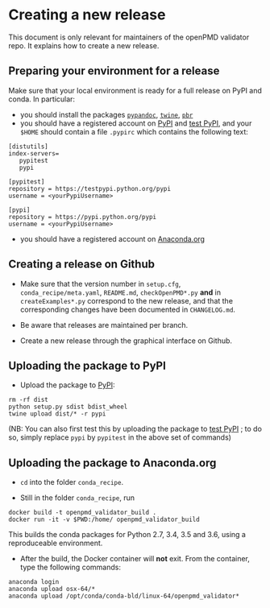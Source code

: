 # Creating a new release

This document is only relevant for maintainers of the openPMD validator repo.
It explains how to create a new release.

## Preparing your environment for a release

Make sure that your local environment is ready for a full release on
PyPI and conda. In particular:

- you should install the packages
[`pypandoc`](https://pypi.python.org/pypi/pypandoc/),
[`twine`](https://pypi.python.org/pypi/twine), [`pbr`](https://pypi.python.org/pypi/pbr)
- you should have a registered account on [PyPI](https://pypi.python.org/pypi) and [test PyPI](https://testpypi.python.org/pypi), and your `$HOME` should contain a file `.pypirc` which contains the following text:

 ```
[distutils]
index-servers=
    pypitest
    pypi

[pypitest]
repository = https://testpypi.python.org/pypi
username = <yourPypiUsername>

[pypi]
repository = https://pypi.python.org/pypi
username = <yourPypiUsername>
```

- you should have a registered account on [Anaconda.org](https://anaconda.org/)

## Creating a release on Github

- Make sure that the version number in `setup.cfg`, `conda_recipe/meta.yaml`,
  `README.md`, `checkOpenPMD*.py` **and** in `createExamples*.py` correspond to
  the new release, and that the corresponding changes have been documented in
  `CHANGELOG.md`.

- Be aware that releases are maintained per branch.

- Create a new release through the graphical interface on Github.

## Uploading the package to PyPI

- Upload the package to [PyPI](https://pypi.python.org/pypi):
```
rm -rf dist
python setup.py sdist bdist_wheel
twine upload dist/* -r pypi
```
(NB: You can also first test this by uploading the package to
[test PyPI](https://testpypi.python.org/pypi) ; to do so, simply
replace `pypi` by `pypitest` in the above set of commands)

## Uploading the package to Anaconda.org

- `cd` into the folder `conda_recipe`.

- Still in the folder `conda_recipe`, run
```
docker build -t openpmd_validator_build .
docker run -it -v $PWD:/home/ openpmd_validator_build
```
This builds the conda packages for Python 2.7, 3.4, 3.5 and 3.6, using a
reproduceable environment.

- After the build, the Docker container will **not** exit. From the container, type the following commands:
```
anaconda login
anaconda upload osx-64/*
anaconda upload /opt/conda/conda-bld/linux-64/openpmd_validator*
```

